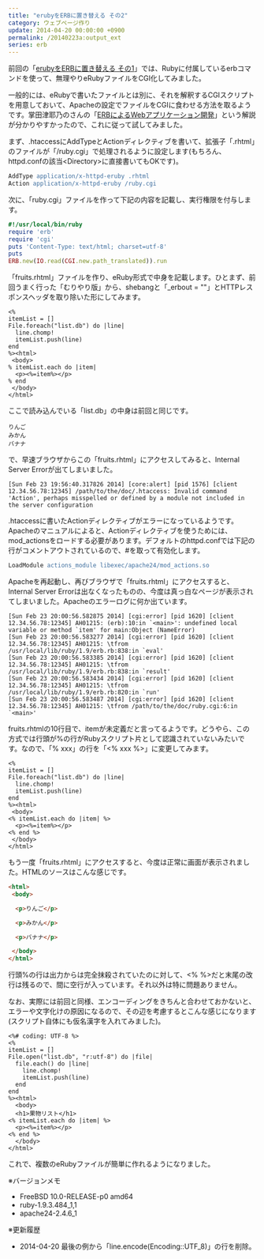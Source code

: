 ```yaml
---
title: "erubyをERBに置き替える その2"
category: ウェブページ作り
update: 2014-04-20 00:00:00 +0900
permalink: /20140223a:output_ext
series: erb
---
```


前回の「[erubyをERBに置き替える その1](20140223.html)」では、Rubyに付属しているerbコマンドを使って、無理やりeRubyファイルをCGI化してみました。

一般的には、eRubyで書いたファイルとは別に、それを解釈するCGIスクリプトを用意しておいて、Apacheの設定でファイルをCGIに食わせる方法を取るようです。掌田津耶乃のさんの「[ERBによるWebアプリケーション開発](http://libro.tuyano.com/index3?id=1181003)」という解説が分かりやすかったので、これに従って試してみました。

まず、.htaccessにAddTypeとActionディレクティブを書いて、拡張子「.rhtml」のファイルが「/ruby.cgi」で処理されるように設定します(もちろん、httpd.confの該当&lt;Directory&gt;に直接書いてもOKです)。

```apache
AddType application/x-httpd-eruby .rhtml
Action application/x-httpd-eruby /ruby.cgi
```

次に、「ruby.cgi」ファイルを作って下記の内容を記載し、実行権限を付与します。

```ruby
#!/usr/local/bin/ruby
require 'erb'
require 'cgi'
puts 'Content-Type: text/html; charset=utf-8'
puts
ERB.new(IO.read(CGI.new.path_translated)).run
```

「fruits.rhtml」ファイルを作り、eRuby形式で中身を記載します。ひとまず、前回うまく行った「むりやり版」から、shebangと「_erbout = ""」とHTTPレスポンスヘッダを取り除いた形にしてみます。

```erb
<%
itemList = []
File.foreach("list.db") do |line|
  line.chomp!
  itemList.push(line)
end
%><html>
 <body>
% itemList.each do |item|
  <p><%=item%></p>
% end
 </body>
</html>
```

ここで読み込んでいる「list.db」の中身は前回と同じです。

```plaintext
りんご
みかん
バナナ
```

で、早速ブラウザからこの「fruits.rhtml」にアクセスしてみると、Internal Server Errorが出てしまいました。

```plaintext
[Sun Feb 23 19:56:40.317826 2014] [core:alert] [pid 1576] [client 12.34.56.78:12345] /path/to/the/doc/.htaccess: Invalid command 'Action', perhaps misspelled or defined by a module not included in the server configuration
```

.htaccessに書いたActionディレクティブがエラーになっているようです。Apacheのマニュアルによると、Actionディレクティブを使うためには、mod_actionsをロードする必要があります。デフォルトのhttpd.confでは下記の行がコメントアウトされているので、#を取って有効化します。

```apache
LoadModule actions_module libexec/apache24/mod_actions.so
```

Apacheを再起動し、再びブラウザで「fruits.rhtml」にアクセスすると、Internal Server Errorは出なくなったものの、今度は真っ白なページが表示されてしまいました。Apacheのエラーログに何か出ています。

```plaintext
[Sun Feb 23 20:00:56.582875 2014] [cgi:error] [pid 1620] [client 12.34.56.78:12345] AH01215: (erb):10:in `<main>': undefined local variable or method `item' for main:Object (NameError)
[Sun Feb 23 20:00:56.583277 2014] [cgi:error] [pid 1620] [client 12.34.56.78:12345] AH01215: \tfrom /usr/local/lib/ruby/1.9/erb.rb:838:in `eval'
[Sun Feb 23 20:00:56.583385 2014] [cgi:error] [pid 1620] [client 12.34.56.78:12345] AH01215: \tfrom /usr/local/lib/ruby/1.9/erb.rb:838:in `result'
[Sun Feb 23 20:00:56.583434 2014] [cgi:error] [pid 1620] [client 12.34.56.78:12345] AH01215: \tfrom /usr/local/lib/ruby/1.9/erb.rb:820:in `run'
[Sun Feb 23 20:00:56.583487 2014] [cgi:error] [pid 1620] [client 12.34.56.78:12345] AH01215: \tfrom /path/to/the/doc/ruby.cgi:6:in `<main>'
```

fruits.rhtmlの10行目で、itemが未定義だと言ってるようです。どうやら、この方式では行頭が%の行がRubyスクリプト片として認識されていないみたいです。なので、「% xxx」の行を「<% xxx %>」に変更してみます。

```erb
<%
itemList = []
File.foreach("list.db") do |line|
  line.chomp!
  itemList.push(line)
end
%><html>
 <body>
<% itemList.each do |item| %>
  <p><%=item%></p>
<% end %>
 </body>
</html>
```

もう一度「fruits.rhtml」にアクセスすると、今度は正常に画面が表示されました。HTMLのソースはこんな感じです。

```html
<html>
 <body>

  <p>りんご</p>

  <p>みかん</p>

  <p>バナナ</p>

 </body>
</html>
```

行頭%の行は出力からは完全抹殺されていたのに対して、<% %>だと末尾の改行は残るので、間に空行が入っています。それ以外は特に問題ありません。

なお、実際には前回と同様、エンコーディングをきちんと合わせておかないと、エラーや文字化けの原因になるので、その辺を考慮するとこんな感じになります(スクリプト自体にも仮名漢字を入れてみました)。

```erb
<%# coding: UTF-8 %>
<%
itemList = []
File.open("list.db", "r:utf-8") do |file|
  file.each() do |line|
    line.chomp!
    itemList.push(line)
  end
end
%><html>
  <body>
  <h1>果物リスト</h1>
<% itemList.each do |item| %>
  <p><%=item%></p>
<% end %>
  </body>
</html>
```

これで、複数のeRubyファイルが簡単に作れるようになりました。

※バージョンメモ

- FreeBSD 10.0-RELEASE-p0 amd64
- ruby-1.9.3.484_1,1
- apache24-2.4.6_1

※更新履歴

- 2014-04-20 最後の例から「line.encode(Encoding::UTF_8)」の行を削除。
